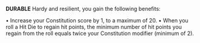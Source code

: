 __**DURABLE**__
Hardy and resilient, you gain the following benefits:

• Increase your Constitution score by 1, to a maximum of 20. 
• When you roll a Hit Die to regain hit points, the minimum number of hit points you regain from the roll equals twice your Constitution modifier (minimum of 2).